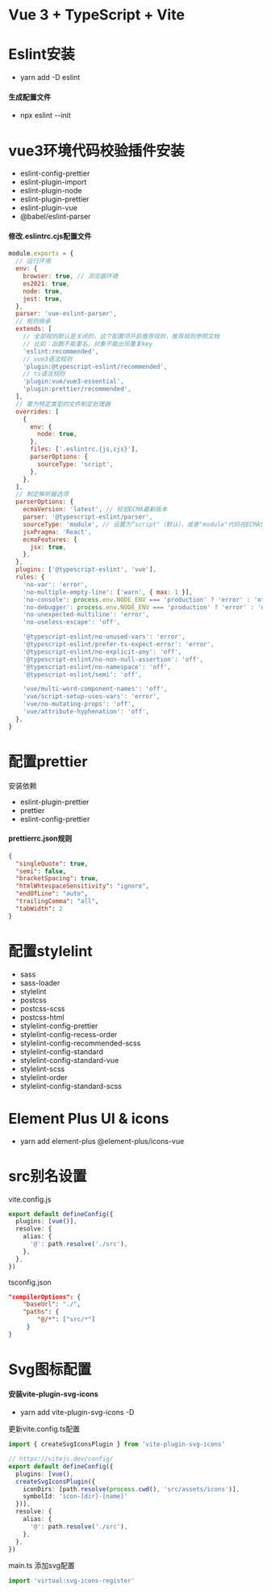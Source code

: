 # Vue 3 + TypeScript + Vite

# Eslint安装

- yarn add -D eslint

#### 生成配置文件

- npx eslint --init

# vue3环境代码校验插件安装

- eslint-config-prettier
- eslint-plugin-import
- eslint-plugin-node
- eslint-plugin-prettier
- eslint-plugin-vue
- @babel/eslint-parser

#### 修改.eslintrc.cjs配置文件

```cjs
module.exports = {
  // 运行环境
  env: {
    browser: true, // 浏览器环境
    es2021: true,
    node: true,
    jest: true,
  },
  parser: 'vue-eslint-parser',
  // 规则继承
  extends: [
    // 全部规则默认是关闭的，这个配置项开启推荐规则，推荐规则参照文档
    // 比如：函数不能重名，对象不能出现重复key
    'eslint:recommended',
    // vue3语法规则
    'plugin:@typescript-eslint/recommended',
    // ts语法规则
    'plugin:vue/vue3-essential',
    'plugin:prettier/recommended',
  ],
  // 要为特定类型的文件制定处理器
  overrides: [
    {
      env: {
        node: true,
      },
      files: ['.eslintrc.{js,cjs}'],
      parserOptions: {
        sourceType: 'script',
      },
    },
  ],
  // 制定解析器选项
  parserOptions: {
    ecmaVersion: 'latest', // 校验ECMA最新版本
    parser: '@typescript-eslint/parser',
    sourceType: 'module', // 设置为”script"（默认），或者"module"代码在ECMAScript模块中
    jsxPragma: 'React',
    ecmaFeatures: {
      jsx: true,
    },
  },
  plugins: ['@typescript-eslint', 'vue'],
  rules: {
    'no-var': 'error',
    'no-multiple-empty-line': ['warn', { max: 1 }],
    'no-console': process.env.NODE_ENV === 'production' ? 'error' : 'off',
    'no-debugger': process.env.NODE_ENV === 'production' ? 'error' : 'off',
    'no-unexpected-multiline': 'error',
    'no-useless-escape': 'off',

    '@typescript-eslint/no-unused-vars': 'error',
    '@typescript-eslint/prefer-ts-expect-error': 'error',
    '@typescript-eslint/no-explicit-any': 'off',
    '@typescript-eslint/no-non-null-assertion': 'off',
    '@typescript-eslint/no-namespace': 'off',
    '@typescript-eslint/semi': 'off',

    'vue/multi-word-component-names': 'off',
    'vue/script-setup-uses-vars': 'error',
    'vue/no-mutating-props': 'off',
    'vue/attribute-hyphenation': 'off',
  },
}
```

# 配置prettier

安装依赖

- eslint-plugin-prettier
- prettier
- eslint-config-prettier

#### prettierrc.json规则

```json
{
  "singleQuote": true,
  "semi": false,
  "bracketSpacing": true,
  "htmlWhtespaceSensitivity": "ignore",
  "endOfLine": "auto",
  "trailingComma": "all",
  "tabWidth": 2
}
```

# 配置stylelint

- sass
- sass-loader
- stylelint
- postcss
- postcss-scss
- postcss-html
- stylelint-config-prettier
- stylelint-config-recess-order
- stylelint-config-recommended-scss
- stylelint-config-standard
- stylelint-config-standard-vue
- stylelint-scss
- stylelint-order
- stylelint-config-standard-scss

# Element Plus UI & icons

- yarn add element-plus @element-plus/icons-vue

# src别名设置

vite.config.js

```ts
export default defineConfig({
  plugins: [vue()],
  resolve: {
    alias: {
      '@': path.resolve('./src'),
    },
  },
})
```

tsconfig.json

```json
"compilerOptions": {
    "baseUrl": "./",
    "paths": {
        "@/*": ["src/*"]
     }
}

```

# Svg图标配置
#### 安装vite-plugin-svg-icons
- yarn add vite-plugin-svg-icons -D

更新vite.config.ts配置
```ts
import { createSvgIconsPlugin } from 'vite-plugin-svg-icons' 

// https://vitejs.dev/config/
export default defineConfig({
  plugins: [vue(),
  createSvgIconsPlugin({
    iconDirs: [path.resolve(process.cwd(), 'src/assets/icons')],
    symbolId: 'icon-[dir]-[name]'
  })],
  resolve: {
    alias: {
      '@': path.resolve('./src'),
    },
  },
})

```

main.ts 添加svg配置
```ts
import 'virtual:svg-icons-register'
```


